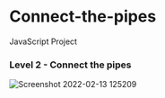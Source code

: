 # Connect-the-pipes
JavaScript Project

### Level 2 - Connect the pipes
![Screenshot 2022-02-13 125209](https://user-images.githubusercontent.com/71847656/153754045-c3be80f0-101b-45eb-a5ac-bb9a26257ae1.png)
